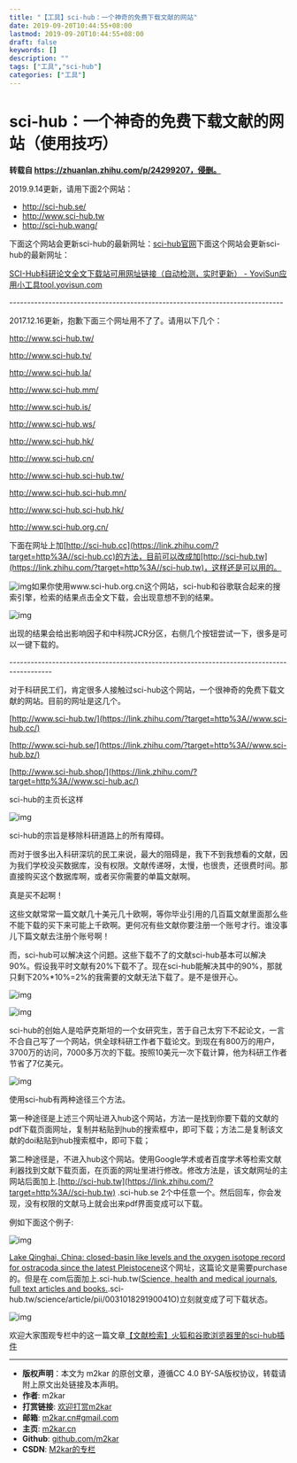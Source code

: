 ```yaml
---
title: "【工具】sci-hub：一个神奇的免费下载文献的网站"
date: 2019-09-20T10:44:55+08:00
lastmod: 2019-09-20T10:44:55+08:00
draft: false
keywords: []
description: ""
tags: ["工具","sci-hub"]
categories: ["工具"]
---
```




# sci-hub：一个神奇的免费下载文献的网站（使用技巧）

**转载自 https://zhuanlan.zhihu.com/p/24299207，侵删。**



2019.9.14更新，请用下面2个网站：

 - http://sci-hub.se/
 - http://www.sci-hub.tw
 - http://sci-hub.wang/

下面这个网站会更新sci-hub的最新网址：[sci-hub官网](http://sci-hub.wang/)下面这个网站会更新sci-hub的最新网址：

[SCI-Hub科研论文全文下载站可用网址链接（自动检测，实时更新） - YoviSun应用小工具tool.yovisun.com](http://tool.yovisun.com/scihub/)

\-----------------------------------------------------------------------------

2017.12.16更新，抱歉下面三个网址用不了了。请用以下几个：

http://www.sci-hub.tw/

http://www.sci-hub.tv/

http://www.sci-hub.la/

http://www.sci-hub.mm/

http://www.sci-hub.is/

http://www.sci-hub.ws/

http://www.sci-hub.hk/

http://www.sci-hub.cn/

http://www.sci-hub.sci-hub.tw/

http://www.sci-hub.sci-hub.mn/

http://www.sci-hub.sci-hub.hk/

http://www.sci-hub.org.cn/

下面在网址上加[http://sci-hub.cc](https://link.zhihu.com/?target=http%3A//sci-hub.cc)的方法，目前可以改成加[http://sci-hub.tw](https://link.zhihu.com/?target=http%3A//sci-hub.tw)，这样还是可以用的。

![img](https://cdn.jsdelivr.net/gh/m2kar/bucket/img/v2-eee237643cb814d3c5e118c3a27ae68c_hd.jpg)如果你使用www.sci-hub.org.cn这个网站，sci-hub和谷歌联合起来的搜索引擎，检索的结果点击全文下载，会出现意想不到的结果。

![img](https://cdn.jsdelivr.net/gh/m2kar/bucket/img/v2-e0a758ec7e1650ee37909c1e558f4d41_hd.jpg)

出现的结果会给出影响因子和中科院JCR分区，右侧几个按钮尝试一下，很多是可以一键下载的。

\------------------------------------------------------------------------------------------

对于科研民工们，肯定很多人接触过sci-hub这个网站，一个很神奇的免费下载文献的网站。目前的网址是这几个。

[http://www.sci-hub.tw/](https://link.zhihu.com/?target=http%3A//www.sci-hub.cc/)

[http://www.sci-hub.se/](https://link.zhihu.com/?target=http%3A//www.sci-hub.bz/)

[http://www.sci-hub.shop/](https://link.zhihu.com/?target=http%3A//www.sci-hub.ac/)

sci-hub的主页长这样

![img](https://cdn.jsdelivr.net/gh/m2kar/bucket/img/v2-b7809fb09be8946371b5dd63efe1cd82_hd.jpg)





sci-hub的宗旨是移除科研道路上的所有障碍。

而对于很多出入科研深坑的民工来说，最大的阻碍是，我下不到我想看的文献，因为我们学校没买数据库，没有权限。文献传递呀，太慢，也很贵，还很费时间。那直接购买这个数据库啊，或者买你需要的单篇文献啊。

真是买不起啊！

这些文献常常一篇文献几十美元几十欧啊，等你毕业引用的几百篇文献里面那么些不能下载的买下来可能上千欧啊。更何况有些文献你要注册一个账号才行。谁没事儿下篇文献去注册个账号啊！

而，sci-hub可以解决这个问题。这些下载不了的文献sci-hub基本可以解决90%。假设我平时文献有20%下载不了。现在sci-hub能解决其中的90%，那就只剩下20%*10%=2%的我需要的文献无法下载了。是不是很开心。

![img](https://cdn.jsdelivr.net/gh/m2kar/bucket/img/v2-3c558d5abd6601aaf6605cb7616a1c8c_hd.jpg)

![img](https://cdn.jsdelivr.net/gh/m2kar/bucket/img/v2-0461e7d8c50566c4c3386e01375ed469_hd.jpg)



sci-hub的创始人是哈萨克斯坦的一个女研究生，苦于自己太穷下不起论文，一言不合自己写了一个网站，供全球科研工作者下载论文。到现在有800万的用户，3700万的访问，7000多万次的下载。按照10美元一次下载计算，他为科研工作者节省了7亿美元。

![img](https://cdn.jsdelivr.net/gh/m2kar/bucket/img/v2-3eecee1c6eca1ab154cbe13032054230_hd.jpg)







使用sci-hub有两种途径三个方法。

第一种途径是上述三个网址进入hub这个网站，方法一是找到你要下载的文献的pdf下载页面网址，复制并粘贴到hub的搜索框中，即可下载；方法二是复制该文献的doi粘贴到hub搜索框中，即可下载；

第二种途径是，不进入hub这个网站。使用Google学术或者百度学术等检索文献利器找到文献下载页面，在页面的网址里进行修改。修改方法是，该文献网址的主网站后面加上.[http://sci-hub.tw](https://link.zhihu.com/?target=http%3A//sci-hub.tw) .sci-hub.se 2个中任意一个。然后回车，你会发现，没有权限的文献马上就会出来pdf界面变成可以下载。

例如下面这个例子:

![img](https://cdn.jsdelivr.net/gh/m2kar/bucket/img/v2-c26ffece733ef4d0761c5d5e48bb381d_hd.jpg)



[Lake Qinghai, China: closed-basin like levels and the oxygen isotope record for ostracoda since the latest Pleistocene](https://link.zhihu.com/?target=http%3A//www.sciencedirect.com/science/article/pii/003101829190041O)这个网址，这篇论文是需要purchase的。但是在.com后面加上.sci-hub.tw([Science, health and medical journals, full text articles and books.](https://link.zhihu.com/?target=http%3A//www.sciencedirect.com/).sci-hub.tw/science/article/pii/003101829190041O)立刻就变成了可下载状态。

![img](https://cdn.jsdelivr.net/gh/m2kar/bucket/img/v2-02e29c61edd7edd2a3b8274e21ac0f2b_hd.jpg)



欢迎大家围观专栏中的这一篇文章[【文献检索】火狐和谷歌浏览器里的sci-hub插件](https://zhuanlan.zhihu.com/p/24430285)


--------
- **版权声明**：本文为 m2kar 的原创文章，遵循CC 4.0 BY-SA版权协议，转载请附上原文出处链接及本声明。
- **作者**: m2kar
- **打赏链接**: [欢迎打赏m2kar](http://m2kar-cn.mikecrm.com/wy97haW)
- **邮箱**: [m2kar.cn#gmail.com](mailto:m2kar.cn@gmail.com)
- **主页**: [m2kar.cn](https://m2kar.cn)
- **Github**: [github.com/m2kar](https://github.com/m2kar)
- **CSDN**: [M2kar的专栏](https://m2kar.blog.csdn.net)
